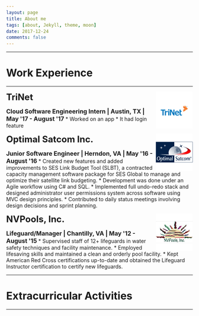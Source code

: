 ```yaml
---
layout: page
title: About me
tags: [about, Jekyll, theme, moon]
date: 2017-12-24
comments: false
---
```


----------

# Work Experience

----------

<p>
    <a href="https://www.trinet.com/"><img src="/assets/img/trinet.png" alt="TriNet" style="float:right;width:100px;height:100px;"></a>
    <b><font size="5">TriNet</font></b>
</p>
<b><font size="3">Cloud Software Engineering Intern  |  Austin, TX  |  May '17 - August '17</font></b>
* Worked on an app
* It had login feature

<br>

<p>
    <a href="https://www.optimalsatcom.com/"><img src="/assets/img/optimal-satcom.png" alt="Optimal Satcom Inc." style="float:right;width:100px;height:100px;"></a>
    <b><font size="5">Optimal Satcom Inc.</font></b>
</p>
<b><font size="3">Junior Software Engineer  |  Herndon, VA  |  May '16 - August '16</font></b>
* Created new features and added improvements to SES Link Budget Tool (SLBT), a contracted capacity management software package for SES Global to manage and optimize their satellite link budgeting.
* Development was done under an Agile workflow using C# and SQL.
* Implemented full undo-redo stack and designed administrator user permissions system across software using MVC design principles.
* Contributed to daily status meetings involving design decisions and sprint planning.

<br>

<p>
    <a href="https://www.nvpools.com/"><img src="/assets/img/nvpools.png" alt="NVPools, Inc." style="float:right;width:100px;height:100px;"></a>
    <b><font size="5">NVPools, Inc.</font></b>
</p>
<b><font size="3">Lifeguard/Manager  |  Chantilly, VA  |  May '12 - August '15</font></b>
* Supervised staff of 12+ lifeguards in water safety techniques and facility maintenance.
* Employed lifesaving skills and maintained a clean and orderly pool facility.
* Kept American Red Cross certifications up-to-date and obtained the Lifeguard Instructor certification to certify new lifeguards.

<br>

----------

# Extracurricular Activities

----------

